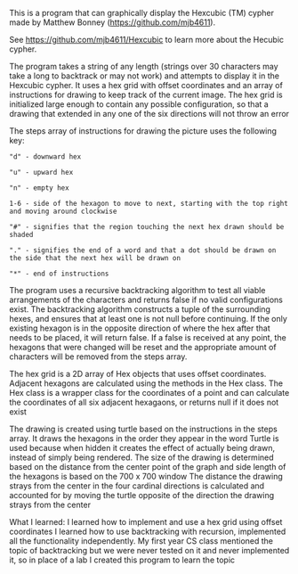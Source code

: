 This is a program that can graphically display the Hexcubic (TM) cypher made by Matthew Bonney (https://github.com/mjb4611).

See https://github.com/mjb4611/Hexcubic to learn more about the Hecubic cypher.


The program takes a string of any length (strings over 30 characters may take a long to backtrack or may not work) and attempts to display it in the Hexcubic cypher. 
It uses a hex grid with offset coordinates and an array of instructions for drawing to keep track of the current image. 
The hex grid is initialized large enough to contain any possible configuration, so that a drawing that extended in any one of the six directions will not throw an error


The steps array of instructions for drawing the picture uses the following key:

	"d" - downward hex
 
	"u" - upward hex

	"n" - empty hex

	1-6 - side of the hexagon to move to next, starting with the top right and moving around clockwise

	"#" - signifies that the region touching the next hex drawn should be shaded

	"." - signifies the end of a word and that a dot should be drawn on the side that the next hex will be drawn on

	"*" - end of instructions


The program uses a recursive backtracking algorithm to test all viable arrangements of the characters and returns false if no valid configurations exist.
The backtracking algorithm constructs a tuple of the surrounding hexes, and ensures that at least one is not null before continuing.
If the only existing hexagon is in the opposite direction of where the hex after that needs to be placed, it will return false.
If a false is received at any point, the hexagons that were changed will be reset and the appropriate amount of characters will be removed from the steps array. 

The hex grid is a 2D array of Hex objects that uses offset coordinates. Adjacent hexagons are calculated using the methods in the Hex class.
The Hex class is a wrapper class for the coordinates of a point and can calculate the coordinates of all six adjacent hexagaons, or returns null if it does not exist

The drawing is created using turtle based on the instructions in the steps array. It draws the hexagons in the order they appear in the word
Turtle is used because when hidden it creates the effect of actually being drawn, instead of simply being rendered. 
The size of the drawing is determined based on the distance from the center point of the graph and side length of the hexagons is based on the 700 x 700 window
The distance the drawing strays from the center in the four cardinal directions is calculated and accounted for by moving the turtle opposite of the direction the drawing strays from the center


What I learned:
I learned how to implement and use a hex grid using offset coordinates
I learned how to use backtracking with recursion, implemented all the functionality independently. 
My first year CS class mentioned the topic of backtracking but we were never tested on it and never implemented it, so in place of a lab I created this program to learn the topic
